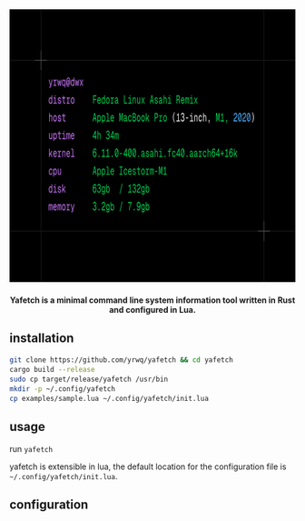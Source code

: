 <span align="center">
  <img src="assets/preview.png" width=640px height=480px />
</span>

<h4 align="center">Yafetch is a minimal command line system information tool written in Rust and configured in Lua. </h4>

## installation

```bash
git clone https://github.com/yrwq/yafetch && cd yafetch
cargo build --release
sudo cp target/release/yafetch /usr/bin
mkdir -p ~/.config/yafetch
cp examples/sample.lua ~/.config/yafetch/init.lua
```

## usage

run `yafetch`

yafetch is extensible in lua, the default location for the configuration file is `~/.config/yafetch/init.lua`.

## configuration
